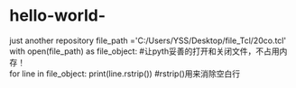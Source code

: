 # hello-world-
just  another repository 
file_path ='C:/Users/YSS/Desktop/file_Tcl/20co.tcl'
with open(file_path) as file_object: #让pyth妥善的打开和关闭文件，不占用内存！    
    for line in file_object:
        print(line.rstrip()) #rstrip()用来消除空白行
